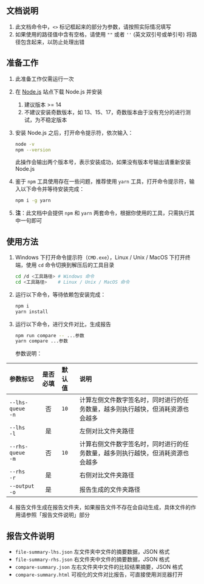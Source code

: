 ## 文档说明

1. 此文档命令中，`<>` 标记框起来的部分为参数，请按照实际情况填写
2. 如果使用的路径值中含有空格，请使用 `""` 或者 `''` (英文双引号或单引号) 将路径包含起来，以防止处理出错

## 准备工作

1. 此准备工作仅需运行一次

2. 在 [Node.js](https://nodejs.org/en/) 站点下载 Node.js 并安装

   1. 建议版本 >= 14
   2. 不建议安装奇数版本，如 13、15、17，奇数版本由于没有充分的进行测试，为不稳定版本

3. 安装 Node.js 之后，打开命令提示符，依次输入：

   ```bash
   node -v
   npm --version
   ```

   此操作会输出两个版本号，表示安装成功，如果没有版本号输出请重新安装 Node.js

4. 鉴于 `npm` 工具使用存在一些问题，推荐使用 `yarn` 工具，打开命令提示符，输入以下命令并等待安装完成：

   ```bash
   npm i -g yarn
   ```

5. **注**：此文档中会提供 `npm` 和 `yarn` 两套命令，根据你使用的工具，只需执行其中一句即可

## 使用方法
1. Windows 下打开命令提示符（`CMD.exe`），Linux / Unix / MacOS 下打开终端，使用 `cd` 命令切换到解压后的工具目录

      ```bash
      cd /d <工具路径> # Windows 命令
      cd <工具路径>    # Linux / Unix / MacOS 命令
      ```

2. 运行以下命令，等待依赖包安装完成：

   ```bash
   npm i
   yarn install
   ```

3. 运行以下命令，进行文件对比，生成报告

   ```bash
   npm run compare -- ...参数
   yarn compare ...参数

   ```
   参数说明：

| 参数标记 | 是否必填 | 默认值 | 说明 |
| :--- | :---: | :--- | :--- |
| `--lhs-queue`<br>`-n` | 否 | `10` | 计算左侧文件数字签名时，同时进行的任务数量，越多则执行越快，但消耗资源也会越多 |
| `--lhs`<br>`-l` | 是 | | 左侧对比文件夹路径 |
| `--rhs-queue`<br>`-m` | 否 | `10` | 计算右侧文件数字签名时，同时进行的任务数量，越多则执行越快，但消耗资源也会越多 |
| `--rhs`<br>`-r` | 是 | | 右侧对比文件夹路径 |
| `--output`<br>`-o` | 是 | | 报告生成的文件夹路径 |

4. 报告文件生成在报告文件夹，如果报告文件不存在会自动生成，具体文件的作用请参照「报告文件说明」部分

## 报告文件说明

- `file-summary-lhs.json` 左文件夹中文件的摘要数据，JSON 格式
- `file-summary-rhs.json` 右文件夹中文件的摘要数据，JSON 格式
- `compare-summary.json` 左右文件夹中文件的比较结果摘要，JSON 格式
- `compare-summary.html` 可视化的文件对比报告，可直接使用浏览器打开

